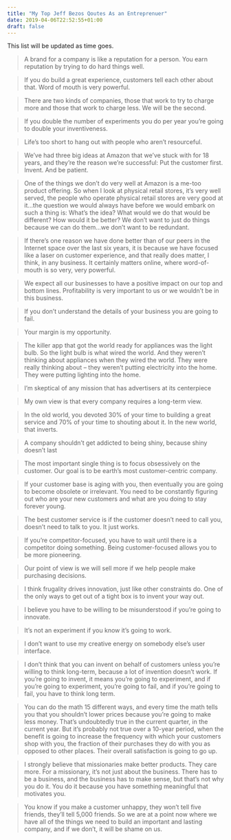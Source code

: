 ```yaml
---
title: "My Top Jeff Bezos Qoutes As an Entreprenuer"
date: 2019-04-06T22:52:55+01:00
draft: false
---
```


This list will be updated as time goes.

> A brand for a company is like a reputation for a person. You earn reputation by trying to do hard things well.

> If you do build a great experience, customers tell each other about that. Word of mouth is very powerful.

> There are two kinds of companies, those that work to try to charge more and those that work to charge less. We will be the second.

> If you double the number of experiments you do per year you’re going to double your inventiveness.

> Life’s too short to hang out with people who aren’t resourceful.

> We’ve had three big ideas at Amazon that we’ve stuck with for 18 years, and they’re the reason we’re successful: Put the customer first. Invent. And be patient.

> One of the things we don’t do very well at Amazon is a me-too product offering. So when I look at physical retail stores, it’s very well served, the people who operate physical retail stores are very good at it…the question we would always have before we would embark on such a thing is: What’s the idea? What would we do that would be different? How would it be better? We don’t want to just do things because we can do them…we don’t want to be redundant.

> If there’s one reason we have done better than of our peers in the Internet space over the last six years, it is because we have focused like a laser on customer experience, and that really does matter, I think, in any business. It certainly matters online, where word-of-mouth is so very, very powerful.


> We expect all our businesses to have a positive impact on our top and bottom lines. Profitability is very important to us or we wouldn’t be in this business.

> If you don’t understand the details of your business you are going to fail.

> Your margin is my opportunity.

> The killer app that got the world ready for appliances was the light bulb. So the light bulb is what wired the world. And they weren’t thinking about appliances when they wired the world. They were really thinking about – they weren’t putting electricity into the home. They were putting lighting into the home.

> I’m skeptical of any mission that has advertisers at its centerpiece

> My own view is that every company requires a long-term view.


> In the old world, you devoted 30% of your time to building a great service and 70% of your time to shouting about it. In the new world, that inverts.


> A company shouldn’t get addicted to being shiny, because shiny doesn’t last

> The most important single thing is to focus obsessively on the customer. Our goal is to be earth’s most customer-centric company.

> If your customer base is aging with you, then eventually you are going to become obsolete or irrelevant. You need to be constantly figuring out who are your new customers and what are you doing to stay forever young.

> The best customer service is if the customer doesn’t need to call you, doesn’t need to talk to you. It just works.


> If you’re competitor-focused, you have to wait until there is a competitor doing something. Being customer-focused allows you to be more pioneering.

> Our point of view is we will sell more if we help people make purchasing decisions.


> I think frugality drives innovation, just like other constraints do. One of the only ways to get out of a tight box is to invent your way out.

> I believe you have to be willing to be misunderstood if you’re going to innovate.

> It’s not an experiment if you know it’s going to work.

> I don’t want to use my creative energy on somebody else’s user interface.

> I don’t think that you can invent on behalf of customers unless you’re willing to think long-term, because a lot of invention doesn’t work. If you’re going to invent, it means you’re going to experiment, and if you’re going to experiment, you’re going to fail, and if you’re going to fail, you have to think long term.

> You can do the math 15 different ways, and every time the math tells you that you shouldn’t lower prices because you’re going to make less money. That’s undoubtedly true in the current quarter, in the current year.
But it’s probably not true over a 10-year period, when the benefit is going to increase the frequency with which your customers shop with you, the fraction of their purchases they do with you as opposed to other places. Their overall satisfaction is going to go up.

> I strongly believe that missionaries make better products. They care more. For a missionary, it’s not just about the business. There has to be a business, and the business has to make sense, but that’s not why you do it. You do it because you have something meaningful that motivates you.

> You know if you make a customer unhappy, they won’t tell five friends, they’ll tell 5,000 friends. So we are at a point now where we have all of the things we need to build an important and lasting company, and if we don’t, it will be shame on us.
